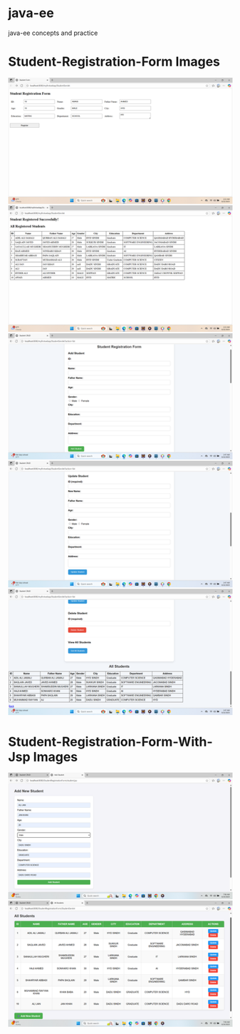 # java-ee
 java-ee concepts and practice
# Student-Registration-Form Images 
![image alt](https://github.com/AdilAli007/java-ee/blob/e81568eb9e50a34663c89e64d0543235a639759f/Screenshot%20(14).png)
![image alt](https://github.com/AdilAli007/java-ee/blob/98f9542bc90d90fb7509e87898bf27769186ec6f/Screenshot%20(13).png)
![image alt](https://github.com/AdilAli007/java-ee/blob/7e4d383a63fac918e9cf7f350a628d16afc66a1f/Screenshot%20(15).png)
![image alt](https://github.com/AdilAli007/java-ee/blob/d430c2a17a1407e758f92e4dd92fce5b79d3199a/Screenshot%20(17).png)
![image alt](https://github.com/AdilAli007/java-ee/blob/6f1797335d3117947546dbb947b0b0b9bf3d310d/Screenshot%20(18).png)
# Student-Registration-Form-With-Jsp Images
![image alt](https://github.com/AdilAli007/java-ee/blob/d73b71c8db2333d76ce8011221b6eea0ebad44c2/Screenshot%20(19).png)
![image alt](https://github.com/AdilAli007/java-ee/blob/d73b71c8db2333d76ce8011221b6eea0ebad44c2/Screenshot%20(20).png)

 
